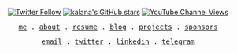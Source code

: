 <p align="center">
<a title="Twitter Follow" href="https://twitter.com/kalanakt__" ><img alt="Twitter Follow" src="https://img.shields.io/twitter/follow/kalanakt__?label=follow&style=social"></a>
<a title="GitHub stars " href="https://github.com/kalanakt" ><img src="https://img.shields.io/github/stars/kalanakt?style=social" alt="kalana's GitHub stars "></a>
<a title="YouTube" href="https://bit.ly/iamktyoutube" ><img alt="YouTube Channel Views" src="https://img.shields.io/youtube/channel/views/UC6LqyY4t6lYLBb1iQxxiL3Q?style=social"></a>
</p>

<p align="center">
  <samp>
    <a href="https://iamkt.vercel.app/">me</a> .
    <a href="https://iamkt.vercel.app/about">about</a> .
    <a href="https://iamkt.vercel.app/resume">resume</a> .
    <a href="https://iamkt.vercel.app/blog">blog</a> .
    <a href="https://iamkt.vercel.app/projects">projects</a> .
    <a href="https://www.patreon.com/codexo">sponsors</a>
  </samp>
</p>

<p align="center">
  <samp>
    <a href="mailto:e19198@eng.pdn.ac.lk">email</a> .
    <a href="https://twitter.com/kalanakt__">twitter</a> .
    <a href="https://www.linkedin.com/in/kalanakt">linkedin</a> .
    <a href="https://t.me/kinu6">telegram</a>
  </samp>
</p>
